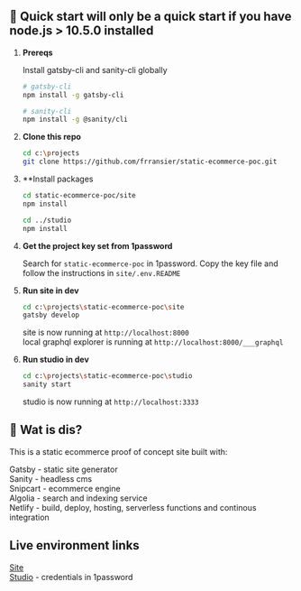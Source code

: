 ## 🚀 Quick start will only be a quick start if you have **node.js > 10.5.0** installed

1.  **Prereqs**

    Install gatsby-cli and sanity-cli globally

    ```sh
    # gatsby-cli
    npm install -g gatsby-cli

    # sanity-cli
    npm install -g @sanity/cli
    ```

2.  **Clone this repo**

    ```sh
    cd c:\projects
    git clone https://github.com/frransier/static-ecommerce-poc.git
    ```

3.  \*\*Install packages

    ```sh
    cd static-ecommerce-poc/site
    npm install

    cd ../studio
    npm install

    ```

4.  **Get the project key set from 1password**

    Search for `static-ecommerce-poc` in 1password. Copy the key file and follow the instructions in `site/.env.README`

5.  **Run site in dev**

    ```sh
    cd c:\projects\static-ecommerce-poc\site
    gatsby develop
    ```

    site is now running at `http://localhost:8000`  
    local graphql explorer is running at `http://localhost:8000/___graphql`

6.  **Run studio in dev**

    ```sh
    cd c:\projects\static-ecommerce-poc\studio
    sanity start
    ```

    studio is now running at `http://localhost:3333`

## 🧐 Wat is dis?

This is a static ecommerce proof of concept site built with:

Gatsby - static site generator  
Sanity - headless cms  
Snipcart - ecommerce engine  
Algolia - search and indexing service  
Netlify - build, deploy, hosting, serverless functions and continous integration

## Live environment links

[Site](https://static-ecommerce-poc.netlify.com)  
[Studio](https://static-ecommerce-poc.sanity.studio) - credentials in 1password
